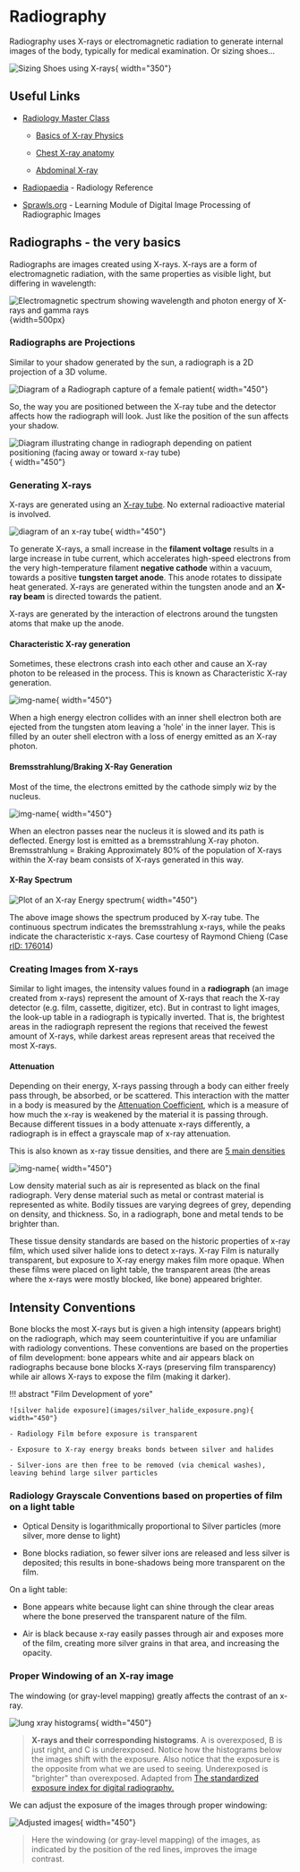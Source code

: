 # Radiography

Radiography uses X-rays or electromagnetic radiation to generate internal images of the body, typically for medical examination. Or sizing shoes...

![Sizing Shoes using X-rays](https://clickamericana.com/wp-content/uploads/How-X-ray-shoe-fittings-used-to-really-be-a-thing-years-ago-770x563.jpg){ width="350"}

## Useful Links

- [Radiology Master Class](https://www.radiologymasterclass.co.uk)
  - [Basics of X-ray Physics](https://www.radiologymasterclass.co.uk/tutorials/physics/x-ray_physics_introduction)  

  - [Chest X-ray anatomy](https://www.radiologymasterclass.co.uk/tutorials/chest/chest_home_anatomy/chest_anatomy_start)  

  - [Abdominal X-ray](https://www.radiologymasterclass.co.uk/tutorials/abdo/abdomen_x-ray/anatomy_introduction)  

- [Radiopaedia](https://radiopaedia.org/?lang=us) - Radiology Reference
- [Sprawls.org](http://www.sprawls.org/resources/DIGPROCESS/module.htm#beginning) - Learning Module of Digital Image Processing of Radiographic Images

## Radiographs - the very basics

Radiographs are images created using X-rays. X-rays are a form of electromagnetic radiation, with the same properties as visible light, but differing in wavelength:

![Electromagnetic spectrum showing wavelength and photon energy of X-rays and gamma rays][XREM]{width=500px}

[XREM]: images/EMR-spectrum.png

### Radiographs are Projections

Similar to your shadow generated by the sun, a radiograph is a 2D projection of a 3D volume.

![Diagram of a Radiograph capture of a female patient](images/Radiograph-2D-projection.jpeg){ width="450"}

So, the way you are positioned between the X-ray tube and the detector affects how the radiograph will look. Just like the position of the sun affects your shadow.

![Diagram illustrating change in radiograph depending on patient positioning (facing away or toward x-ray tube)](images/Radiography-positioning.jpg){ width="450"}

### Generating X-rays

X-rays are generated using an [X-ray tube](https://openstax.org/books/university-physics-volume-3/pages/8-5-atomic-spectra-and-x-rays). No external radioactive material is involved.

![diagram of an x-ray tube](images/xray-tube.webp){ width="450"}

To generate X-rays, a small increase in the **filament voltage** results in a large increase in tube current, which accelerates high-speed electrons from the very high-temperature filament **negative cathode** within a vacuum, towards a positive **tungsten target anode**. This anode rotates to dissipate heat generated. X-rays are generated within the tungsten anode and an **X-ray beam** is directed towards the patient.

X-rays are generated by the interaction of electrons around the tungsten atoms that make up the anode.

#### Characteristic X-ray generation

Sometimes, these electrons crash into each other and cause an X-ray photon to be released in the process. This is known as Characteristic X-ray generation. 

![img-name](images/characteristic-radiation-radiopaediaDOTorg.jpeg){ width="450"}

When a high energy electron collides with an inner shell electron both are ejected from the tungsten atom leaving a 'hole' in the inner layer. This is filled by an outer shell electron with a loss of energy emitted as an X-ray photon.

#### Bremsstrahlung/Braking X-Ray Generation

Most of the time, the electrons emitted by the cathode simply wiz by the nucleus.

![img-name](images/bremsstrahlung-radiation-radiopaediaDOTorg.jpeg){ width="450"}

When an electron passes near the nucleus it is slowed and its path is deflected. Energy lost is emitted as a bremsstrahlung X-ray photon. Bremsstrahlung = Braking Approximately 80% of the population of X-rays within the X-ray beam consists of X-rays generated in this way.

#### X-Ray Spectrum

![Plot of an X-ray Energy spectrum](images/energy-spectrum-of-tungsten-anode-at-80kvp-and-100-kvp.png){ width="450"}

The above image shows the spectrum produced by X-ray tube. The continuous spectrum indicates the bremsstrahlung x-rays, while the peaks indicate the characteristic x-rays. Case courtesy of Raymond Chieng (Case [rID: 176014](https://radiopaedia.org/cases/176014?lang=us))

### Creating Images from X-rays

Similar to light images, the intensity values found in a **radiograph** (an image created from x-rays) represent the amount of X-rays that reach the X-ray detector (e.g. film, cassette, digitizer, etc). But in contrast to light images, the look-up table in a radiograph is typically inverted. That is, the brightest areas in the radiograph represent the regions that received the fewest amount of X-rays, while darkest areas represent areas that received the most X-rays.

#### Attenuation

Depending on their energy, X-rays passing through a body can either freely pass through, be absorbed, or be scattered. This interaction with the matter in a body is measured by the [Attenuation Coefficient](https://radiopaedia.org/articles/attenuation-coefficient?lang=us), which is a measure of how much the x-ray is weakened by the material it is passing through. Because different tissues in a body attenuate x-rays differently, a radiograph is in effect a grayscale map of x-ray attenuation.

This is also known as x-ray tissue densities, and there are [5 main densities](https://www.radiologymasterclass.co.uk/tutorials/physics/x-ray_physics_densities)

![img-name](images/x-ray-densities.png){ width="450"}

Low density material such as air is represented as black on the final radiograph. Very dense material such as metal or contrast material is represented as white. Bodily tissues are varying degrees of grey, depending on density, and thickness. So, in a radiograph, bone and metal tends to be brighter than.

These tissue density standards are based on the historic properties of x-ray film, which used silver halide ions to detect x-rays. X-ray Film is naturally transparent, but exposure to X-ray energy makes film more opaque. When these films were placed on light table, the transparent areas (the areas where the x-rays were mostly blocked, like bone) appeared brighter.

## Intensity Conventions

Bone blocks the most X-rays but is given a high intensity (appears bright) on the radiograph, which may seem counterintuitive if you are unfamiliar with radiology conventions. These conventions are based on the properties of film development: bone appears white and air appears black on radiographs because bone blocks X-rays (preserving film transparency) while air allows X-rays to expose the film (making it darker).

!!! abstract "Film Development of yore"

    ![silver halide exposure](images/silver_halide_exposure.png){ width="450"}

    - Radiology Film before exposure is transparent

    - Exposure to X-ray energy breaks bonds between silver and halides

    - Silver-ions are then free to be removed (via chemical washes), leaving behind large silver particles

### Radiology Grayscale Conventions based on properties of film on a light table

- Optical Density is logarithmically proportional to Silver particles (more silver, more dense to light)

- Bone blocks radiation, so fewer silver ions are released and less silver is deposited; this results in bone-shadows being more transparent on the film.

On a light table:

- Bone appears white because light can shine through the clear areas where the bone preserved the transparent nature of the film.

- Air is black because x-ray easily passes through air and exposes more of the film, creating more silver grains in that area, and increasing the opacity.

### Proper Windowing of an X-ray image

The windowing (or gray-level mapping) greatly affects the contrast of an x-ray.

![lung xray histograms](images/lung_xray_histogram.png){ width="450"}

>**X-rays and their corresponding histograms**. A is overexposed, B is just right, and C is underexposed. Notice how the histograms below the images shift with the exposure. Also notice that the exposure is the opposite from what we are used to seeing. Underexposed is "brighter" than overexposed. Adapted from [The standardized exposure index for digital radiography.](http://www.ncbi.nlm.nih.gov/pmc/articles/PMC3076558/)

We can adjust the exposure of the images through proper windowing:

![Adjusted images](images/247_2010_1954_Fig2_HTML.jpg){ width="450"}

>Here the windowing (or gray-level mapping) of the images, as indicated by the position of the red lines, improves the image contrast.
